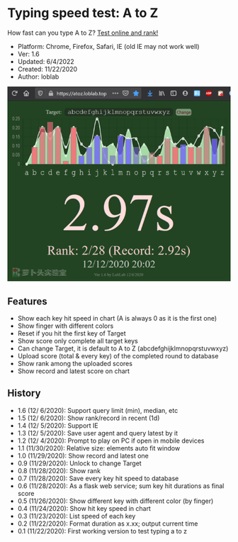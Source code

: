 # Typing speed test: A to Z

How fast can you type A to Z? [Test online and rank!](https://atoz.loblab.top/)

- Platform: Chrome, Firefox, Safari, IE (old IE may not work well)
- Ver: 1.6
- Updated: 6/4/2022
- Created: 11/22/2020
- Author: loblab

![Screenshot](https://raw.githubusercontent.com/loblab/atoz/main/screenshot.png)

## Features

- Show each key hit speed in chart (A is always 0 as it is the first one)
- Show finger with different colors
- Reset if you hit the first key of Target
- Show score only complete all target keys
- Can change Target, it is default to A to Z (abcdefghijklmnopqrstuvwxyz)
- Upload score (total & every key) of the completed round to database
- Show rank among the uploaded scores
- Show record and latest score on chart

## History

- 1.6 (12/ 6/2020): Support query limit (min), median, etc
- 1.5 (12/ 6/2020): Show rank/record in recent (1d)
- 1.4 (12/ 5/2020): Support IE
- 1.3 (12/ 5/2020): Save user agent and query latest by it
- 1.2 (12/ 4/2020): Prompt to play on PC if open in mobile devices
- 1.1 (11/30/2020): Relative size: elements auto fit window
- 1.0 (11/29/2020): Show record and latest one
- 0.9 (11/29/2020): Unlock to change Target
- 0.8 (11/28/2020): Show rank
- 0.7 (11/28/2020): Save every key hit speed to database
- 0.6 (11/28/2020): As a flask web service; sum key hit durations as final score
- 0.5 (11/26/2020): Show different key with different color (by finger)
- 0.4 (11/24/2020): Show hit key speed in chart
- 0.3 (11/23/2020): List speed of each key
- 0.2 (11/22/2020): Format duration as x.xx; output current time
- 0.1 (11/22/2020): First working version to test typing a to z
